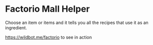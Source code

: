 # Factorio Mall Helper

Choose an item or items and it tells you all the recipes that use it as an ingredient.

<https://wildbot.me/factorio> to see in action
